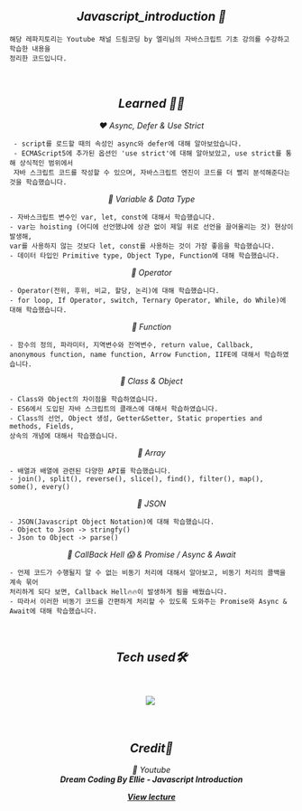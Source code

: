 <h2 align="center"><em>Javascript_introduction 📌</em></h2>

```
해당 레파지토리는 Youtube 채널 드림코딩 by 엘리님의 자바스크립트 기초 강의를 수강하고 학습한 내용을
정리한 코드입니다.
```
<br/>

<h2 align="center"><em>Learned 👩‍🎓</em></h2>
<p align="center"><em>❤️ Async, Defer & Use Strict </em></p>

```
 - script를 로드할 때의 속성인 async와 defer에 대해 알아보았습니다.
 - ECMAScript5에 추가된 옵션인 'use strict'에 대해 알아보았고, use strict를 통해 상식적인 범위에서
 자바 스크립트 코드를 작성할 수 있으며, 자바스크립트 엔진이 코드를 더 빨리 분석해준다는 것을 학습했습니다.
```
<p align="center"><em>🧡 Variable & Data Type </em></p>

```
- 자바스크립트 변수인 var, let, const에 대해서 학습했습니다.
- var는 hoisting (어디에 선언했냐에 상관 없이 제일 위로 선언을 끌어올리는 것) 현상이 발생해,
var를 사용하지 않는 것보다 let, const를 사용하는 것이 가장 좋음을 학습했습니다.
- 데이터 타입인 Primitive type, Object Type, Function에 대해 학습했습니다.
```

<p align="center"><em>💛 Operator </em></p>

```
- Operator(전위, 후위, 비교, 할당, 논리)에 대해 학습했습니다.
- for loop, If Operator, switch, Ternary Operator, While, do While)에 대해 학습했습니다.
```

<p align="center"><em>💚 Function </em></p>

```
- 함수의 정의, 파라미터, 지역변수와 전역변수, return value, Callback,
anonymous function, name function, Arrow Function, IIFE에 대해서 학습하였습니다.
```

<p align="center"><em>💙 Class & Object </em></p>

```
- Class와 Object의 차이점을 학습하였습니다.
- ES6에서 도입된 자바 스크립트의 클래스에 대해서 학습하였습니다.
- Class의 선언, Object 생성, Getter&Setter, Static properties and methods, Fields,
상속의 개념에 대해서 학습했습니다.
```

<p align="center"><em>💜 Array </em></p>

```
- 배열과 배열에 관련된 다양한 API를 학습했습니다.
- join(), split(), reverse(), slice(), find(), filter(), map(), 
some(), every()
```

<p align="center"><em>🤎 JSON </em></p>

```
- JSON(Javascript Object Notation)에 대해 학습했습니다.
- Object to Json -> stringfy()
- Json to Object -> parse()
```

<p align="center"><em>🖤 CallBack Hell 😱 & Promise / Async & Await</em></p>

```
- 언제 코드가 수행될지 알 수 없는 비동기 처리에 대해서 알아보고, 비동기 처리의 콜백을 계속 묶어
처리하게 되다 보면, Callback Hell🔥🔥이 발생하게 됨을 배웠습니다.
- 따라서 이러한 비동기 코드를 간편하게 처리할 수 있도록 도와주는 Promise와 Async & Await에 대해 학습했습니다.
```

 <br/>

<h2 align="center"><em>Tech used🛠</em></h2>
<br/>
<p align="center">
  <img src="https://img.shields.io/badge/-Javascript-F7DF1E?style=for-the-badge&logo=Javascript&logoColor=white"/></a>&nbsp<br/>
</p></br>

<h2 align="center"><em>Credit🙏</em></h2>
<p align="center"><em>💜 Youtube<br><strong>Dream Coding By Ellie - Javascript Introduction</strong></em></p>
<p align="center"><em><strong><a href="https://www.youtube.com/channel/UC_4u-bXaba7yrRz_6x6kb_w">View lecture</strong></em></p>
